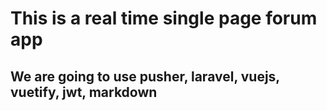 # This is a real time single page forum app

## We are going to use pusher, laravel, vuejs, vuetify, jwt, markdown